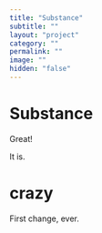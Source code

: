```yaml
---
title: "Substance"
subtitle: ""
layout: "project"
category: ""
permalink: ""
image: ""
hidden: "false"
---
```


Substance
===================

Great!

It is.


crazy
====================

First change, ever.
